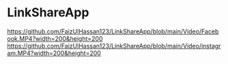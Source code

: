 # LinkShareApp

https://github.com/FaizUlHassan123/LinkShareApp/blob/main/Video/Facebook.MP4?width=200&height=200
https://github.com/FaizUlHassan123/LinkShareApp/blob/main/Video/instagram.MP4?width=200&height=200



